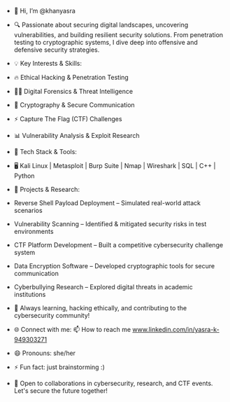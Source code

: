 - 👋 Hi, I’m @khanyasra

- 🔍 Passionate about securing digital landscapes, uncovering vulnerabilities, and building resilient security solutions. From penetration testing to cryptographic systems, I dive deep into offensive and defensive security strategies.

- 💡 Key Interests & Skills:
- 🔥 Ethical Hacking & Penetration Testing
- 🕵️‍♀️ Digital Forensics & Threat Intelligence
- 🔐 Cryptography & Secure Communication
- ⚡ Capture The Flag (CTF) Challenges
- 📊 Vulnerability Analysis & Exploit Research
- 🔧 Tech Stack & Tools:
- 🖥️ Kali Linux | Metasploit | Burp Suite | Nmap | Wireshark | SQL | C++ | Python

- 🚀 Projects & Research:
- Reverse Shell Payload Deployment – Simulated real-world attack scenarios
- Vulnerability Scanning – Identified & mitigated security risks in test environments
- CTF Platform Development – Built a competitive cybersecurity challenge system
- Data Encryption Software – Developed cryptographic tools for secure communication
- Cyberbullying Research – Explored digital threats in academic institutions
  
- 💭 Always learning, hacking ethically, and contributing to the cybersecurity community!

- 🌐 Connect with me:
  📫 How to reach me www.linkedin.com/in/yasra-k-949303271
  
- 😄 Pronouns: she/her
- ⚡ Fun fact: just brainstorming :)
- 📩 Open to collaborations in cybersecurity, research, and CTF events. Let's secure the future together!
<!---
khanyasra/khanyasra is a ✨ special ✨ repository because its `README.md` (this file) appears on your GitHub profile.
You can click the Preview link to take a look at your changes.
--->
